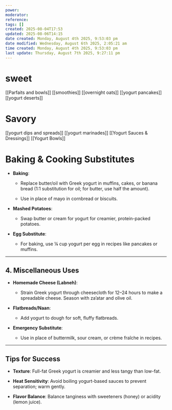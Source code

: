 ```yaml
---
power: 
moderator: 
reference: 
tags: []
created: 2025-08-04T17:53
updated: 2025-08-06T14:15
date created: Monday, August 4th 2025, 9:53:03 pm
date modified: Wednesday, August 6th 2025, 2:05:21 am
time created: Monday, August 4th 2025, 9:53:03 pm
last update: Thursday, August 7th 2025, 9:27:11 pm
---
```

# sweet
[[Parfaits and bowls]]
[[smoothies]]
[[overnight oats]]
[[yogurt pancakes]]
[[yogurt deserts]]
# Savory
[[yogurt dips and spreads]]
[[yogurt marinades]]
[[Yogurt Sauces & Dressings]]
[[Yogurt Bowls]]

# Baking & Cooking Substitutes

- **Baking**:
    
    - Replace butter/oil with Greek yogurt in muffins, cakes, or banana bread (1:1 substitution for oil; for butter, use half the amount).
        
    - Use in place of mayo in cornbread or biscuits.
        
- **Mashed Potatoes**:
    
    - Swap butter or cream for yogurt for creamier, protein-packed potatoes.
        
- **Egg Substitute**:
    
    - For baking, use ¼ cup yogurt per egg in recipes like pancakes or muffins.
        

---

## **4. Miscellaneous Uses**

- **Homemade Cheese (Labneh)**:
    
    - Strain Greek yogurt through cheesecloth for 12–24 hours to make a spreadable cheese. Season with za’atar and olive oil.
        
- **Flatbreads/Naan**:
    
    - Add yogurt to dough for soft, fluffy flatbreads.
        
- **Emergency Substitute**:
    
    - Use in place of buttermilk, sour cream, or crème fraîche in recipes.
        

---

## **Tips for Success**

- **Texture**: Full-fat Greek yogurt is creamier and less tangy than low-fat.
    
- **Heat Sensitivity**: Avoid boiling yogurt-based sauces to prevent separation; warm gently.
    
- **Flavor Balance**: Balance tanginess with sweeteners (honey) or acidity (lemon juice).